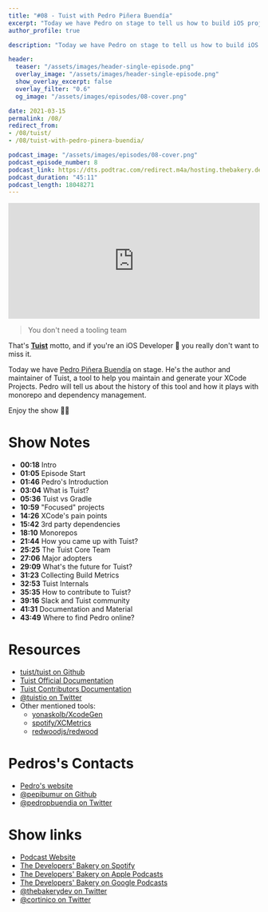 ```yaml
---
title: "#08 - Tuist with Pedro Piñera Buendía"
excerpt: "Today we have Pedro on stage to tell us how to build iOS projects with Tuist!"
author_profile: true

description: "Today we have Pedro on stage to tell us how to build iOS projects with Tuist!"

header:
  teaser: "/assets/images/header-single-episode.png"
  overlay_image: "/assets/images/header-single-episode.png"
  show_overlay_excerpt: false
  overlay_filter: "0.6"
  og_image: "/assets/images/episodes/08-cover.png"

date: 2021-03-15
permalink: /08/
redirect_from:
- /08/tuist/
- /08/tuist-with-pedro-pinera-buendia/

podcast_image: "/assets/images/episodes/08-cover.png"
podcast_episode_number: 8
podcast_link: https://dts.podtrac.com/redirect.m4a/hosting.thebakery.dev/08-thedevelopersbakery-tuist.m4a
podcast_duration: "45:11"
podcast_length: 18048271
---
```


<iframe src="https://open.spotify.com/embed-podcast/show/4jV6Yoz7D38sZJlYMzJm3k" width="100%" height="232" frameborder="0" allowtransparency="true" allow="encrypted-media"></iframe>

> You don't need a tooling team

That's [**Tuist**](https://tuist.io/) motto, and if you're an iOS Developer 🍎 you really don't want to miss it.

Today we have [Pedro Piñera Buendía](https://twitter.com/pedropbuendia) on stage. He's the author and maintainer of Tuist, a tool to help you maintain and generate your XCode Projects. Pedro will tell us about the history of this tool and how it plays with monorepo and dependency management. 

Enjoy the show 👨‍🍳

# Show Notes

- **00:18** Intro
- **01:05** Episode Start
- **01:46** Pedro's Introduction
- **03:04** What is Tuist?
- **05:36** Tuist vs Gradle
- **10:59** "Focused" projects
- **14:26** XCode's pain points
- **15:42** 3rd party dependencies
- **18:10** Monorepos
- **21:44** How you came up with Tuist?
- **25:25** The Tuist Core Team
- **27:06** Major adopters
- **29:09** What's the future for Tuist?
- **31:23** Collecting Build Metrics
- **32:53** Tuist Internals
- **35:35** How to contribute to Tuist?
- **39:16** Slack and Tuist community
- **41:31** Documentation and Material
- **43:49** Where to find Pedro online?

# Resources

* <i class="fab fa-github"></i> [tuist/tuist on Github](https://github.com/tuist/tuist)
* <i class="fas fa-link"></i> [Tuist Official Documentation](https://tuist.io/)
* <i class="fas fa-link"></i> [Tuist Contributors Documentation](https://tuist.io/docs/contribution/get-started/)
* <i class="fab fa-twitter"></i> [@tuistio on Twitter](https://twitter.com/tuistio)
* Other mentioned tools:
  * <i class="fab fa-twitter"></i> [yonaskolb/XcodeGen](https://github.com/yonaskolb/XcodeGen)
  * <i class="fab fa-twitter"></i> [spotify/XCMetrics](https://github.com/spotify/XCMetrics)
  * <i class="fab fa-twitter"></i> [redwoodjs/redwood](https://github.com/redwoodjs/redwood)
  
# Pedros's Contacts

* <i class="fas fa-link"></i> [Pedro's website](https://www.ppinera.es/)
* <i class="fab fa-github"></i> [@pepibumur on Github](https://github.com/pepibumur)
* <i class="fab fa-twitter"></i> [@pedropbuendia on Twitter](https://twitter.com/pedropbuendia)

# Show links

* <i class="fas fa-link"></i> [Podcast Website](https://thebakery.dev)
* <i class="fab fa-spotify"></i> [The Developers' Bakery on Spotify](https://open.spotify.com/show/4jV6Yoz7D38sZJlYMzJm3k?si=AL3ske_0R_CKlEScMhYhug)
* <i class="fas fa-podcast"></i> [The Developers' Bakery on Apple Podcasts](https://podcasts.apple.com/us/podcast/the-developers-bakery/id1542849034)
* <i class="fab fa-google-play"></i> [The Developers' Bakery on Google Podcasts](https://podcasts.google.com/feed/aHR0cHM6Ly90aGViYWtlcnkuZGV2L3BvZGNhc3QueG1s)
* <i class="fab fa-twitter"></i> [@thebakerydev on Twitter](https://twitter.com/thebakerydev)
* <i class="fab fa-twitter"></i> [@cortinico on Twitter](https://twitter.com/cortinico)
